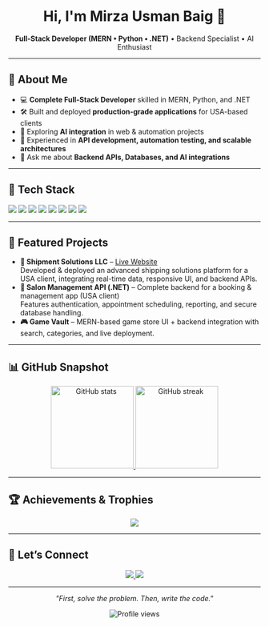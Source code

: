 <h1 align="center">Hi, I'm Mirza Usman Baig 👋</h1>
<p align="center">
  <b>Full-Stack Developer (MERN • Python • .NET)</b> • Backend Specialist • AI Enthusiast
</p>

---

## 🚀 About Me  
- 💻 **Complete Full-Stack Developer** skilled in MERN, Python, and .NET  
- 🛠 Built and deployed **production-grade applications** for USA-based clients  
- 🤖 Exploring **AI integration** in web & automation projects  
- 🌱 Experienced in **API development, automation testing, and scalable architectures**  
- 💬 Ask me about **Backend APIs, Databases, and AI integrations**  

---

## 🧰 Tech Stack  
<p>
<img src="https://img.shields.io/badge/React-20232A?style=for-the-badge&logo=react&logoColor=61DAFB" />
<img src="https://img.shields.io/badge/Node.js-43853D?style=for-the-badge&logo=node.js&logoColor=white" />
<img src="https://img.shields.io/badge/Express.js-404D59?style=for-the-badge" />
<img src="https://img.shields.io/badge/MongoDB-4EA94B?style=for-the-badge&logo=mongodb&logoColor=white" />
<img src="https://img.shields.io/badge/Python-3776AB?style=for-the-badge&logo=python&logoColor=white" />
<img src="https://img.shields.io/badge/.NET-512BD4?style=for-the-badge&logo=dotnet&logoColor=white" />
<img src="https://img.shields.io/badge/SQL-316192?style=for-the-badge&logo=postgresql&logoColor=white" />
<img src="https://img.shields.io/badge/Playwright-2EAD33?style=for-the-badge&logo=microsoftplaywright&logoColor=white" />
</p>

---

## 🔭 Featured Projects  
- **🚚 Shipment Solutions LLC** – [Live Website](https://shipmentsolutionsllc.com/)  
  Developed & deployed an advanced shipping solutions platform for a USA client, integrating real-time data, responsive UI, and backend APIs.  
- **💇 Salon Management API (.NET)** – Complete backend for a booking & management app (USA client)  
  Features authentication, appointment scheduling, reporting, and secure database handling.  
- **🎮 Game Vault** – MERN-based game store UI + backend integration with search, categories, and live deployment.  

---

## 📊 GitHub Snapshot  
<p align="center">
<a href="https://github-readme-stats.vercel.app/api?username=usmanbaig305&show_icons=true&theme=tokyonight">
  <img alt="GitHub stats" src="https://github-readme-stats.vercel.app/api?username=usmanbaig305&show_icons=true&theme=tokyonight" height="165"/>
</a>
<a href="https://streak-stats.demolab.com?user=usmanbaig305&theme=tokyonight">
  <img alt="GitHub streak" src="https://streak-stats.demolab.com?user=usmanbaig305&theme=tokyonight" height="165"/>
</a>
</p>

---

## 🏆 Achievements & Trophies  
<p align="center">
<img src="https://github-profile-trophy.vercel.app/?username=usmanbaig305&theme=tokyonight&no-frame=true&margin-w=5&column=4" />
</p>

---

## 🤝 Let’s Connect  
<p align="center">
<a href="https://www.linkedin.com/in/mirza-usman-baig" target="_blank">
  <img src="https://img.shields.io/badge/LinkedIn-0077B5?style=for-the-badge&logo=linkedin&logoColor=white" />
</a>
<a href="mailto:usmanbaig305@gmail.com">
  <img src="https://img.shields.io/badge/Email-D14836?style=for-the-badge&logo=gmail&logoColor=white" />
</a>
</p>

---

<p align="center">
  <i>"First, solve the problem. Then, write the code."</i>  
</p>

<p align="center">
  <img src="https://komarev.com/ghpvc/?username=usmanbaig305&color=blue&style=flat-square" alt="Profile views" />
</p>
